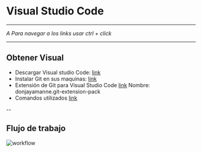 Visual Studio Code
============
____

_A  Para navegar a los links usar ctrl + click_
___

## Obtener Visual
- Descargar Visual studio Code: [link](https://code.visualstudio.com)
- Instalar Git en sus maquinas: [link](https://git-scm.com)
- Extensión de Git para Visual Studio Code [link](https://marketplace.visualstudio.com/items?itemName=donjayamanne.git-extension-pack) Nombre: donjayamanne.git-extension-pack
- Comandos utilizados [link](Comandos.md)


--

## Flujo de trabajo
![workflow](https://user-images.githubusercontent.com/10679591/83679795-9965e480-a5a5-11ea-9992-6be3c0676e78.png)
